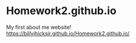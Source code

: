 # Homework2.github.io
My first about me website!
https://billyjhicksjr.github.io/Homework2.github.io/